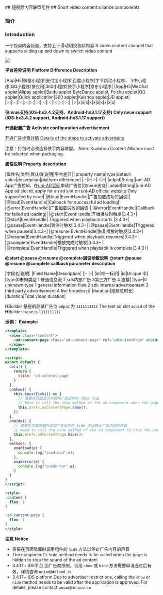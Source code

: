 <md-translatedByGoogle />
## 短视频内容联盟组件
## Short video content alliance components

### 简介
### Introduction

⼀个视频内容频道，支持上下滑动切换视频内容
A video content channel that supports sliding up and down to switch video content

![](https://vkceyugu.cdn.bspapp.com/VKCEYUGU-a90b5f95-90ba-4d30-a6a7-cd4d057327db/9146fb82-0d0e-4210-804c-93e292f4273e.png)

**平台差异说明**
**Platform Difference Description**

|App|H5|微信小程序|支付宝小程序|百度小程序|字节跳动小程序、飞书小程序|QQ小程序|快应用|360小程序|快手小程序|京东小程序|
|App|H5|WeChat applet|Alipay applet|Baidu applet|ByteDance applet, Feishu applet|QQ applet|Quick application|360 applet|Kuishou applet|JD applet|
|:-:|:-:|:-:|:-:|:-:|:-:|:-:|:-:|:-:|:-:|:-:|
|✓|x|x|x|x|x|x|x|x|x|x|


**仅nvue支持(iOS-hx3.4.2支持、Android-hx3.1.17支持)**
**Only nvue support (iOS-hx3.4.2 support, Android-hx3.1.17 support)**


**开通配置广告**
**Activate configuration advertisement**

[开通广告步骤详情](https://uniapp.dcloud.net.cn/uni-ad.html#start)
[Details of the steps to activate advertising](https://uniapp.dcloud.net.cn/uni-ad.html#start)

注意：打包时必须选择快手内容联盟。
Note: Kuaishou Content Alliance must be selected when packaging.

**属性说明**
**Property description**

|属性名|类型|默认值|说明|平台差异|
|property name|type|default value|description|platform difference|
|:-|:-|:-|:-|:-|
|adpid|String||uni-AD App广告位id，在[uni-AD官网](https://uniad.dcloud.net.cn/)申请广告位|仅nvue支持|
|adpid|String||uni-AD App ad slot id, apply for an ad slot on [uni-AD official website](https://uniad.dcloud.net.cn/)|Only supported by nvue|
|@load|EventHandle||广告加载成功的回调||
|@load|EventHandle||Callback for successful ad loading||
|@error|EventHandle||广告加载失败的回调||
|@error|EventHandle||Callback for failed ad loading||
|@start|EventHandle|开始播放时触发|3.4.3+|
|@start|EventHandle| Triggered when playback starts |3.4.3+|
|@pause|EventHandle|暂停时触发|3.4.3+|
|@pause|EventHandle|Triggered when paused|3.4.3+|
|@resume|EventHandle|恢复播放时触发|3.4.3+|
|@resume|EventHandle|Triggered when playback resumes|3.4.3+|
|@complete|EventHandle|播放完成时触发|3.4.3+|
|@complete|EventHandle|Triggered when playback is complete|3.4.3+|


**@start @pause @resume @complete回调参数说明**
**@start @pause @resume @complete callback parameter description**

|字段名|说明|
|Field Name|Description|
|:-|:-|
|id|唯一标识|
|id|Unique ID|
|type|0未知类型  1 普通信息流  2 sdk内部广告 3第三方广告 4 直播|
|type|0 unknown type 1 general information flow 2 sdk internal advertisement 3 third party advertisement 4 live broadcast|
|duration|视频总时长|
|duration|Total video duration|


HBuilder 基座的测试广告位 `adpid` 为 `1111111112`
The test ad slot `adpid` of the HBuilder base is `1111111112`


**示例：**
**Example:**

```html
<template>
  <view class="content">
    <ad-content-page class="ad-content-page" ref="adContentPage" adpid="1111111112" @load="onadload" @error="onaderror"></ad-content-page>
  </view>
</template>

<script>
export default {
  data() {
    return {
      title: 'ad-content-page'
    }
  },
  onShow() {
    this.$nextTick(() => {
      // 需要在页面显示时调用广告组件的 show 方法
      // Need to call the show method of the ad component when the page is displayed
      this.$refs.adContentPage.show();
    })
  },
  onHide() {
    // 需要在页面隐藏时调用广告组件的 hide 方法停止广告内容的声音
    // Need to call the hide method of the ad component to stop the sound of the ad content when the page is hidden
    this.$refs.adContentPage.hide();
  },
  methods: {
    onadload(e) {
      console.log("onadload",e);
    },
    onaderror(e) {
      console.log("onaderror",e);
    }
  }
}
</script>

<style>
.content {
  flex: 1
}

.ad-content-page {
  flex: 1
}
</style>
```

**注意**
**Notice**

- 需要在页面隐藏时调用组件的 `hide` 方法以停止广告内容的声音
- The component's `hide` method needs to be called when the page is hidden to stop the sound of the ad content
- 3.4.17+ iOS平台 因广告商限制，调用 `show` 或 `hide` 方法需要申请通过后有效，详情咨询 `uniad@dcloud.io`
- 3.4.17+ iOS platform Due to advertiser restrictions, calling the `show` or `hide` method needs to be valid after the application is approved. For details, please contact `uniad@dcloud.io`
